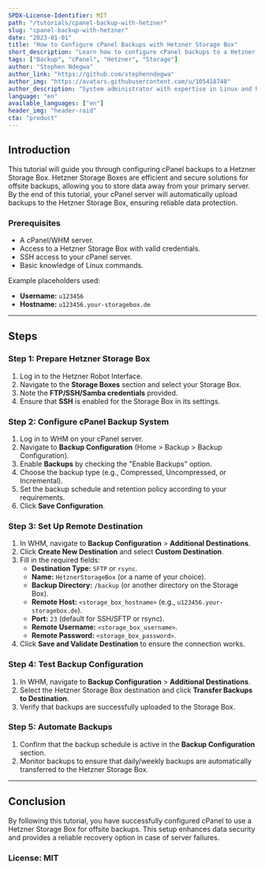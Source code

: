 ```yaml
---
SPDX-License-Identifier: MIT
path: "/tutorials/cpanel-backup-with-hetzner"
slug: "cpanel-backup-with-hetzner"
date: "2023-01-01"
title: "How to Configure cPanel Backups with Hetzner Storage Box"
short_description: "Learn how to configure cPanel backups to a Hetzner Storage Box for secure and reliable offsite data storage."
tags: ["Backup", "cPanel", "Hetzner", "Storage"]
author: "Stephen Ndegwa"
author_link: "https://github.com/stephenndegwa"
author_img: "https://avatars.githubusercontent.com/u/105418748"
author_description: "System administrator with expertise in Linux and high-availability RAID configurations."
language: "en"
available_languages: ["en"]
header_img: "header-raid"
cta: "product"
---
```


## Introduction
This tutorial will guide you through configuring cPanel backups to a Hetzner Storage Box. Hetzner Storage Boxes are efficient and secure solutions for offsite backups, allowing you to store data away from your primary server. By the end of this tutorial, your cPanel server will automatically upload backups to the Hetzner Storage Box, ensuring reliable data protection.

### Prerequisites
- A cPanel/WHM server.
- Access to a Hetzner Storage Box with valid credentials.
- SSH access to your cPanel server.
- Basic knowledge of Linux commands.

Example placeholders used:
- **Username:** `u123456`
- **Hostname:** `u123456.your-storagebox.de`

---

## Steps

### Step 1: Prepare Hetzner Storage Box
1. Log in to the Hetzner Robot Interface.
2. Navigate to the **Storage Boxes** section and select your Storage Box.
3. Note the **FTP/SSH/Samba credentials** provided.
4. Ensure that **SSH** is enabled for the Storage Box in its settings.

### Step 2: Configure cPanel Backup System
1. Log in to WHM on your cPanel server.
2. Navigate to **Backup Configuration** (Home > Backup > Backup Configuration).
3. Enable **Backups** by checking the "Enable Backups" option.
4. Choose the backup type (e.g., Compressed, Uncompressed, or Incremental).
5. Set the backup schedule and retention policy according to your requirements.
6. Click **Save Configuration**.

### Step 3: Set Up Remote Destination
1. In WHM, navigate to **Backup Configuration** > **Additional Destinations**.
2. Click **Create New Destination** and select **Custom Destination**.
3. Fill in the required fields:
   - **Destination Type:** `SFTP` or `rsync`.
   - **Name:** `HetznerStorageBox` (or a name of your choice).
   - **Backup Directory:** `/backup` (or another directory on the Storage Box).
   - **Remote Host:** `<storage_box_hostname>` (e.g., `u123456.your-storagebox.de`).
   - **Port:** `23` (default for SSH/SFTP or rsync).
   - **Remote Username:** `<storage_box_username>`.
   - **Remote Password:** `<storage_box_password>`.
4. Click **Save and Validate Destination** to ensure the connection works.

### Step 4: Test Backup Configuration
1. In WHM, navigate to **Backup Configuration** > **Additional Destinations**.
2. Select the Hetzner Storage Box destination and click **Transfer Backups to Destination**.
3. Verify that backups are successfully uploaded to the Storage Box.

### Step 5: Automate Backups
1. Confirm that the backup schedule is active in the **Backup Configuration** section.
2. Monitor backups to ensure that daily/weekly backups are automatically transferred to the Hetzner Storage Box.

---

## Conclusion
By following this tutorial, you have successfully configured cPanel to use a Hetzner Storage Box for offsite backups. This setup enhances data security and provides a reliable recovery option in case of server failures.

### License: MIT

<!--
Contributor's Certificate of Origin
By making a contribution to this project, I certify that:
(a) The contribution was created in whole or in part by me and I have
    the right to submit it under the license indicated in the file; or
(b) The contribution is based upon previous work that, to the best of my
    knowledge, is covered under an appropriate license and I have the
    right under that license to submit that work with modifications,
    whether created in whole or in part by me, under the same license
    (unless I am permitted to submit under a different license), as
    indicated in the file; or
(c) The contribution was provided directly to me by some other person
    who certified (a), (b) or (c) and I have not modified it.
(d) I understand and agree that this project and the contribution are
    public and that a record of the contribution (including all personal
    information I submit with it, including my sign-off) is maintained
    indefinitely and may be redistributed consistent with this project
    or the license(s) involved.
Signed-off-by: Stephen Ndegwa - sndegwa@hostraha.com
-->